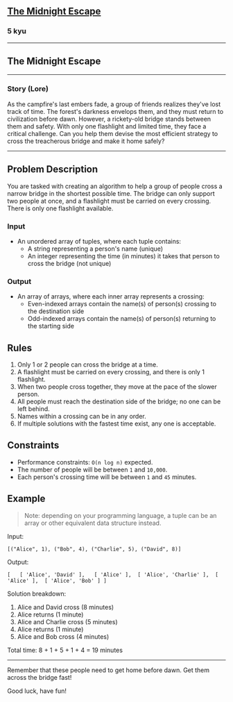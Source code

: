 <h2><a href=https://www.codewars.com/kata/6744c150d0de5b302bcf4ba4/train/python target="_blank">The Midnight Escape</a></h2><h3>5 kyu</h3><hr><h2 id="the-midnight-escape">The Midnight Escape</h2><hr><h3 id="story-lore">Story (Lore)</h3><p>As the campfire's last embers fade, a group of friends realizes they've lost track of time. The forest's darkness envelops them, and they must return to civilization before dawn. However, a rickety-old bridge stands between them and safety. With only one flashlight and limited time, they face a critical challenge. Can you help them devise the most efficient strategy to cross the treacherous bridge and make it home safely?</p><hr><h2 id="problem-description">Problem Description</h2><p>You are tasked with creating an algorithm to help a group of people cross a narrow bridge in the shortest possible time. The bridge can only support two people at once, and a flashlight must be carried on every crossing. There is only one flashlight available.</p><h3 id="input">Input</h3><ul><li>An unordered array of tuples, where each tuple contains:<ul><li>A string representing a person's name (unique)</li><li>An integer representing the time (in minutes) it takes that person to cross the bridge (not unique)</li></ul></li></ul><h3 id="output">Output</h3><ul><li>An array of arrays, where each inner array represents a crossing:<ul><li>Even-indexed arrays contain the name(s) of person(s) crossing to the destination side</li><li>Odd-indexed arrays contain the name(s) of person(s) returning to the starting side</li></ul></li></ul><h2 id="rules">Rules</h2><ol><li>Only 1 or 2 people can cross the bridge at a time.</li><li>A flashlight must be carried on every crossing, and there is only 1 flashlight.</li><li>When two people cross together, they move at the pace of the slower person.</li><li>All people must reach the destination side of the bridge; no one can be left behind.</li><li>Names within a crossing can be in any order.</li><li>If multiple solutions with the fastest time exist, any one is acceptable.</li></ol><h2 id="constraints">Constraints</h2><ul><li>Performance constraints: <code>O(n log n)</code> expected.</li><li>The number of people will be between <code>1</code> and <code>10,000</code>.</li><li>Each person's crossing time will be between <code>1</code> and <code>45</code> minutes.</li></ul><h2 id="example">Example</h2><blockquote><p>Note: depending on your programming language, a tuple can be an array or other equivalent data structure instead.</p></blockquote><p>Input:</p><pre><code class="language-python">[(<span class="cm-string">"Alice"</span>, <span class="cm-number">1</span>), (<span class="cm-string">"Bob"</span>, <span class="cm-number">4</span>), (<span class="cm-string">"Charlie"</span>, <span class="cm-number">5</span>), (<span class="cm-string">"David"</span>, <span class="cm-number">8</span>)]</code></pre><p>Output:</p><pre><code class="language-python">[   [ <span class="cm-string">'Alice'</span>, <span class="cm-string">'David'</span> ],   [ <span class="cm-string">'Alice'</span> ],  [ <span class="cm-string">'Alice'</span>, <span class="cm-string">'Charlie'</span> ],  [ <span class="cm-string">'Alice'</span> ],  [ <span class="cm-string">'Alice'</span>, <span class="cm-string">'Bob'</span> ] ]</code></pre><p>Solution breakdown:</p><ol><li>Alice and David cross (8 minutes)</li><li>Alice returns (1 minute)</li><li>Alice and Charlie cross (5 minutes)</li><li>Alice returns (1 minute)</li><li>Alice and Bob cross (4 minutes)</li></ol><p>Total time: 8 + 1 + 5 + 1 + 4 = 19 minutes</p><hr><p>Remember that these people need to get home before dawn. Get them across the bridge fast!</p><p>Good luck, have fun!</p>